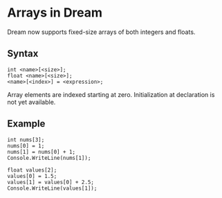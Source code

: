 # Arrays in Dream

Dream now supports fixed-size arrays of both integers and floats.

## Syntax

```
int <name>[<size>];
float <name>[<size>];
<name>[<index>] = <expression>;
```

Array elements are indexed starting at zero. Initialization at declaration is
not yet available.

## Example

```dream
int nums[3];
nums[0] = 1;
nums[1] = nums[0] + 1;
Console.WriteLine(nums[1]);
```

```dream
float values[2];
values[0] = 1.5;
values[1] = values[0] + 2.5;
Console.WriteLine(values[1]);
```
